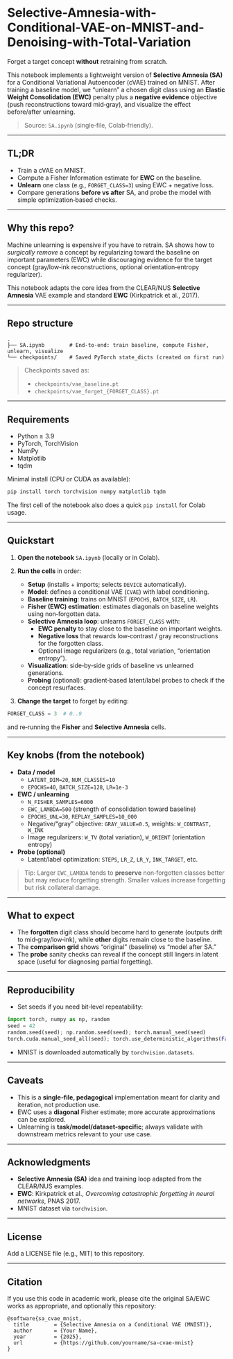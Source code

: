 # Selective-Amnesia-with-Conditional-VAE-on-MNIST-and-Denoising-with-Total-Variation

Forget a target concept **without** retraining from scratch.

This notebook implements a lightweight version of **Selective Amnesia (SA)** for a Conditional Variational Autoencoder (cVAE) trained on MNIST. After training a baseline model, we “unlearn” a chosen digit class using an **Elastic Weight Consolidation (EWC)** penalty plus a **negative evidence** objective (push reconstructions toward mid‑gray), and visualize the effect before/after unlearning.

> Source: `SA.ipynb` (single‑file, Colab‑friendly).

---

## TL;DR
- Train a cVAE on MNIST.
- Compute a Fisher Information estimate for **EWC** on the baseline.
- **Unlearn** one class (e.g., `FORGET_CLASS=3`) using EWC + negative loss.
- Compare generations **before vs after** SA, and probe the model with simple optimization‑based checks.

---

## Why this repo?
Machine unlearning is expensive if you have to retrain. SA shows how to *surgically remove* a concept by regularizing toward the baseline on important parameters (EWC) while discouraging evidence for the target concept (gray/low‑ink reconstructions, optional orientation‑entropy regularizer).

This notebook adapts the core idea from the CLEAR/NUS **Selective Amnesia** VAE example and standard **EWC** (Kirkpatrick et al., 2017).

---

## Repo structure
```
.
├── SA.ipynb        # End-to-end: train baseline, compute Fisher, unlearn, visualize
└── checkpoints/    # Saved PyTorch state_dicts (created on first run)
```
> Checkpoints saved as:
> - `checkpoints/vae_baseline.pt`
> - `checkpoints/vae_forget_{FORGET_CLASS}.pt`

---

## Requirements
- Python ≥ 3.9
- PyTorch, TorchVision
- NumPy
- Matplotlib
- tqdm

Minimal install (CPU or CUDA as available):
```bash
pip install torch torchvision numpy matplotlib tqdm
```

The first cell of the notebook also does a quick `pip install` for Colab usage.

---

## Quickstart
1. **Open the notebook** `SA.ipynb` (locally or in Colab).
2. **Run the cells** in order:
   - **Setup** (installs + imports; selects `DEVICE` automatically).
   - **Model**: defines a conditional VAE (`CVAE`) with label conditioning.
   - **Baseline training**: trains on MNIST (`EPOCHS`, `BATCH_SIZE`, `LR`).
   - **Fisher (EWC) estimation**: estimates diagonals on baseline weights using non‑forgotten data.
   - **Selective Amnesia loop**: unlearns `FORGET_CLASS` with:
     - **EWC penalty** to stay close to the baseline on important weights.
     - **Negative loss** that rewards low‑contrast / gray reconstructions for the forgotten class.
     - Optional image regularizers (e.g., total variation, “orientation entropy”).
   - **Visualization**: side‑by‑side grids of baseline vs unlearned generations.
   - **Probing** (optional): gradient‑based latent/label probes to check if the concept resurfaces.

3. **Change the target** to forget by editing:
```python
FORGET_CLASS = 3  # 0..9
```
and re‑running the **Fisher** and **Selective Amnesia** cells.

---

## Key knobs (from the notebook)
- **Data / model**
  - `LATENT_DIM=20`, `NUM_CLASSES=10`
  - `EPOCHS=40`, `BATCH_SIZE=128`, `LR=1e-3`
- **EWC / unlearning**
  - `N_FISHER_SAMPLES=6000`
  - `EWC_LAMBDA=500` (strength of consolidation toward baseline)
  - `EPOCHS_UNL=30`, `REPLAY_SAMPLES=10_000`
  - Negative/“gray” objective: `GRAY_VALUE=0.5`, weights: `W_CONTRAST, W_INK`
  - Image regularizers: `W_TV` (total variation), `W_ORIENT` (orientation entropy)
- **Probe (optional)**
  - Latent/label optimization: `STEPS`, `LR_Z`, `LR_Y`, `INK_TARGET`, etc.

> Tip: Larger `EWC_LAMBDA` tends to **preserve** non‑forgotten classes better but may reduce forgetting strength. Smaller values increase forgetting but risk collateral damage.

---

## What to expect
- The **forgotten** digit class should become hard to generate (outputs drift to mid‑gray/low‑ink), while **other** digits remain close to the baseline.
- The **comparison grid** shows “original” (baseline) vs “model after SA.”
- The **probe** sanity checks can reveal if the concept still lingers in latent space (useful for diagnosing partial forgetting).

---

## Reproducibility
- Set seeds if you need bit‑level repeatability:
```python
import torch, numpy as np, random
seed = 42
random.seed(seed); np.random.seed(seed); torch.manual_seed(seed)
torch.cuda.manual_seed_all(seed); torch.use_deterministic_algorithms(False)
```
- MNIST is downloaded automatically by `torchvision.datasets`.

---

## Caveats
- This is a **single‑file, pedagogical** implementation meant for clarity and iteration, not production use.
- EWC uses a **diagonal** Fisher estimate; more accurate approximations can be explored.
- Unlearning is **task/model/dataset‑specific**; always validate with downstream metrics relevant to your use case.

---

## Acknowledgments
- **Selective Amnesia (SA)** idea and training loop adapted from the CLEAR/NUS examples.
- **EWC**: Kirkpatrick et al., *Overcoming catastrophic forgetting in neural networks*, PNAS 2017.
- MNIST dataset via `torchvision`.

---

## License
Add a LICENSE file (e.g., MIT) to this repository.

---

## Citation
If you use this code in academic work, please cite the original SA/EWC works as appropriate, and optionally this repository:

```
@software{sa_cvae_mnist,
  title        = {Selective Amnesia on a Conditional VAE (MNIST)},
  author       = {Your Name},
  year         = {2025},
  url          = {https://github.com/yourname/sa-cvae-mnist}
}
```
